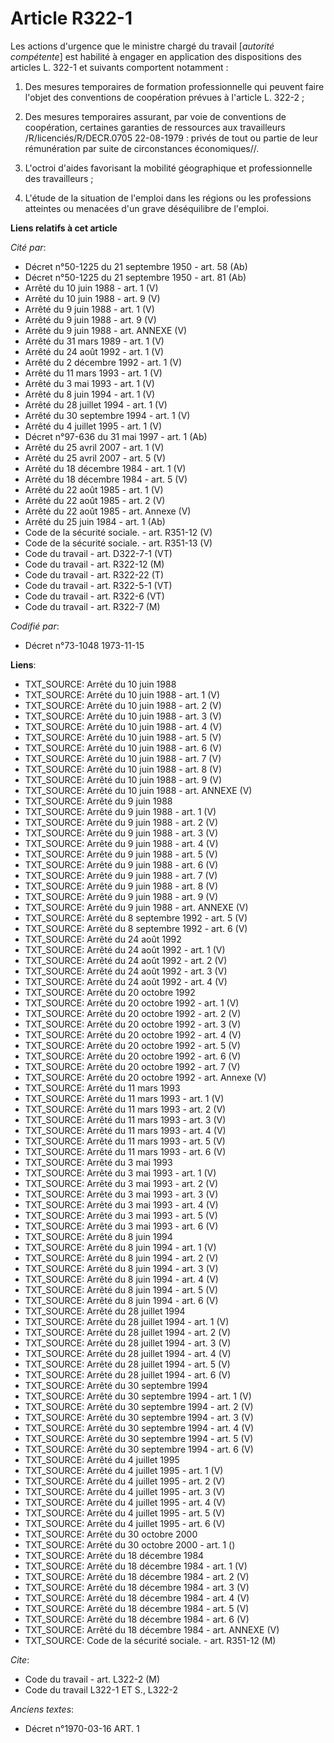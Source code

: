 # Article R322-1

Les actions d'urgence que le ministre chargé du travail [*autorité compétente*] est habilité à engager en application des
dispositions des articles L. 322-1 et suivants comportent notamment :

1. Des mesures temporaires de formation professionnelle qui peuvent faire l'objet des conventions de coopération prévues à
l'article L. 322-2 ;

2. Des mesures temporaires assurant, par voie de conventions de coopération, certaines garanties de ressources aux
travailleurs /R/licenciés/R/DECR.0705 22-08-1979 : privés de tout ou partie de leur rémunération par suite de circonstances
économiques//.

3. L'octroi d'aides favorisant la mobilité géographique et professionnelle des travailleurs ;

4. L'étude de la situation de l'emploi dans les régions ou les professions atteintes ou menacées d'un grave déséquilibre de
l'emploi.

**Liens relatifs à cet article**

_Cité par_:

  - Décret n°50-1225 du 21 septembre 1950 - art. 58 (Ab)
  - Décret n°50-1225 du 21 septembre 1950 - art. 81 (Ab)
  - Arrêté du 10 juin 1988 - art. 1 (V)
  - Arrêté du 10 juin 1988 - art. 9 (V)
  - Arrêté du 9 juin 1988 - art. 1 (V)
  - Arrêté du 9 juin 1988 - art. 9 (V)
  - Arrêté du 9 juin 1988 - art. ANNEXE (V)
  - Arrêté du 31 mars 1989 - art. 1 (V)
  - Arrêté du 24 août 1992 - art. 1 (V)
  - Arrêté du 2 décembre 1992 - art. 1 (V)
  - Arrêté du 11 mars 1993 - art. 1 (V)
  - Arrêté du 3 mai 1993 - art. 1 (V)
  - Arrêté du 8 juin 1994 - art. 1 (V)
  - Arrêté du 28 juillet 1994 - art. 1 (V)
  - Arrêté du 30 septembre 1994 - art. 1 (V)
  - Arrêté du 4 juillet 1995 - art. 1 (V)
  - Décret n°97-636 du 31 mai 1997 - art. 1 (Ab)
  - Arrêté du 25 avril 2007 - art. 1 (V)
  - Arrêté du 25 avril 2007 - art. 5 (V)
  - Arrêté du 18 décembre 1984 - art. 1 (V)
  - Arrêté du 18 décembre 1984 - art. 5 (V)
  - Arrêté du 22 août 1985 - art. 1 (V)
  - Arrêté du 22 août 1985 - art. 2 (V)
  - Arrêté du 22 août 1985 - art. Annexe (V)
  - Arrêté du 25 juin 1984 - art. 1 (Ab)
  - Code de la sécurité sociale. - art. R351-12 (V)
  - Code de la sécurité sociale. - art. R351-13 (V)
  - Code du travail - art. D322-7-1 (VT)
  - Code du travail - art. R322-12 (M)
  - Code du travail - art. R322-22 (T)
  - Code du travail - art. R322-5-1 (VT)
  - Code du travail - art. R322-6 (VT)
  - Code du travail - art. R322-7 (M)

_Codifié par_:

  - Décret n°73-1048 1973-11-15

**Liens**:

  - TXT_SOURCE: Arrêté du 10 juin 1988
  - TXT_SOURCE: Arrêté du 10 juin 1988 - art. 1 (V)
  - TXT_SOURCE: Arrêté du 10 juin 1988 - art. 2 (V)
  - TXT_SOURCE: Arrêté du 10 juin 1988 - art. 3 (V)
  - TXT_SOURCE: Arrêté du 10 juin 1988 - art. 4 (V)
  - TXT_SOURCE: Arrêté du 10 juin 1988 - art. 5 (V)
  - TXT_SOURCE: Arrêté du 10 juin 1988 - art. 6 (V)
  - TXT_SOURCE: Arrêté du 10 juin 1988 - art. 7 (V)
  - TXT_SOURCE: Arrêté du 10 juin 1988 - art. 8 (V)
  - TXT_SOURCE: Arrêté du 10 juin 1988 - art. 9 (V)
  - TXT_SOURCE: Arrêté du 10 juin 1988 - art. ANNEXE (V)
  - TXT_SOURCE: Arrêté du 9 juin 1988
  - TXT_SOURCE: Arrêté du 9 juin 1988 - art. 1 (V)
  - TXT_SOURCE: Arrêté du 9 juin 1988 - art. 2 (V)
  - TXT_SOURCE: Arrêté du 9 juin 1988 - art. 3 (V)
  - TXT_SOURCE: Arrêté du 9 juin 1988 - art. 4 (V)
  - TXT_SOURCE: Arrêté du 9 juin 1988 - art. 5 (V)
  - TXT_SOURCE: Arrêté du 9 juin 1988 - art. 6 (V)
  - TXT_SOURCE: Arrêté du 9 juin 1988 - art. 7 (V)
  - TXT_SOURCE: Arrêté du 9 juin 1988 - art. 8 (V)
  - TXT_SOURCE: Arrêté du 9 juin 1988 - art. 9 (V)
  - TXT_SOURCE: Arrêté du 9 juin 1988 - art. ANNEXE (V)
  - TXT_SOURCE: Arrêté du 8 septembre 1992 - art. 5 (V)
  - TXT_SOURCE: Arrêté du 8 septembre 1992 - art. 6 (V)
  - TXT_SOURCE: Arrêté du 24 août 1992
  - TXT_SOURCE: Arrêté du 24 août 1992 - art. 1 (V)
  - TXT_SOURCE: Arrêté du 24 août 1992 - art. 2 (V)
  - TXT_SOURCE: Arrêté du 24 août 1992 - art. 3 (V)
  - TXT_SOURCE: Arrêté du 24 août 1992 - art. 4 (V)
  - TXT_SOURCE: Arrêté du 20 octobre 1992
  - TXT_SOURCE: Arrêté du 20 octobre 1992 - art. 1 (V)
  - TXT_SOURCE: Arrêté du 20 octobre 1992 - art. 2 (V)
  - TXT_SOURCE: Arrêté du 20 octobre 1992 - art. 3 (V)
  - TXT_SOURCE: Arrêté du 20 octobre 1992 - art. 4 (V)
  - TXT_SOURCE: Arrêté du 20 octobre 1992 - art. 5 (V)
  - TXT_SOURCE: Arrêté du 20 octobre 1992 - art. 6 (V)
  - TXT_SOURCE: Arrêté du 20 octobre 1992 - art. 7 (V)
  - TXT_SOURCE: Arrêté du 20 octobre 1992 - art. Annexe (V)
  - TXT_SOURCE: Arrêté du 11 mars 1993
  - TXT_SOURCE: Arrêté du 11 mars 1993 - art. 1 (V)
  - TXT_SOURCE: Arrêté du 11 mars 1993 - art. 2 (V)
  - TXT_SOURCE: Arrêté du 11 mars 1993 - art. 3 (V)
  - TXT_SOURCE: Arrêté du 11 mars 1993 - art. 4 (V)
  - TXT_SOURCE: Arrêté du 11 mars 1993 - art. 5 (V)
  - TXT_SOURCE: Arrêté du 11 mars 1993 - art. 6 (V)
  - TXT_SOURCE: Arrêté du 3 mai 1993
  - TXT_SOURCE: Arrêté du 3 mai 1993 - art. 1 (V)
  - TXT_SOURCE: Arrêté du 3 mai 1993 - art. 2 (V)
  - TXT_SOURCE: Arrêté du 3 mai 1993 - art. 3 (V)
  - TXT_SOURCE: Arrêté du 3 mai 1993 - art. 4 (V)
  - TXT_SOURCE: Arrêté du 3 mai 1993 - art. 5 (V)
  - TXT_SOURCE: Arrêté du 3 mai 1993 - art. 6 (V)
  - TXT_SOURCE: Arrêté du 8 juin 1994
  - TXT_SOURCE: Arrêté du 8 juin 1994 - art. 1 (V)
  - TXT_SOURCE: Arrêté du 8 juin 1994 - art. 2 (V)
  - TXT_SOURCE: Arrêté du 8 juin 1994 - art. 3 (V)
  - TXT_SOURCE: Arrêté du 8 juin 1994 - art. 4 (V)
  - TXT_SOURCE: Arrêté du 8 juin 1994 - art. 5 (V)
  - TXT_SOURCE: Arrêté du 8 juin 1994 - art. 6 (V)
  - TXT_SOURCE: Arrêté du 28 juillet 1994
  - TXT_SOURCE: Arrêté du 28 juillet 1994 - art. 1 (V)
  - TXT_SOURCE: Arrêté du 28 juillet 1994 - art. 2 (V)
  - TXT_SOURCE: Arrêté du 28 juillet 1994 - art. 3 (V)
  - TXT_SOURCE: Arrêté du 28 juillet 1994 - art. 4 (V)
  - TXT_SOURCE: Arrêté du 28 juillet 1994 - art. 5 (V)
  - TXT_SOURCE: Arrêté du 28 juillet 1994 - art. 6 (V)
  - TXT_SOURCE: Arrêté du 30 septembre 1994
  - TXT_SOURCE: Arrêté du 30 septembre 1994 - art. 1 (V)
  - TXT_SOURCE: Arrêté du 30 septembre 1994 - art. 2 (V)
  - TXT_SOURCE: Arrêté du 30 septembre 1994 - art. 3 (V)
  - TXT_SOURCE: Arrêté du 30 septembre 1994 - art. 4 (V)
  - TXT_SOURCE: Arrêté du 30 septembre 1994 - art. 5 (V)
  - TXT_SOURCE: Arrêté du 30 septembre 1994 - art. 6 (V)
  - TXT_SOURCE: Arrêté du 4 juillet 1995
  - TXT_SOURCE: Arrêté du 4 juillet 1995 - art. 1 (V)
  - TXT_SOURCE: Arrêté du 4 juillet 1995 - art. 2 (V)
  - TXT_SOURCE: Arrêté du 4 juillet 1995 - art. 3 (V)
  - TXT_SOURCE: Arrêté du 4 juillet 1995 - art. 4 (V)
  - TXT_SOURCE: Arrêté du 4 juillet 1995 - art. 5 (V)
  - TXT_SOURCE: Arrêté du 4 juillet 1995 - art. 6 (V)
  - TXT_SOURCE: Arrêté du 30 octobre 2000
  - TXT_SOURCE: Arrêté du 30 octobre 2000 - art. 1 ()
  - TXT_SOURCE: Arrêté du 18 décembre 1984
  - TXT_SOURCE: Arrêté du 18 décembre 1984 - art. 1 (V)
  - TXT_SOURCE: Arrêté du 18 décembre 1984 - art. 2 (V)
  - TXT_SOURCE: Arrêté du 18 décembre 1984 - art. 3 (V)
  - TXT_SOURCE: Arrêté du 18 décembre 1984 - art. 4 (V)
  - TXT_SOURCE: Arrêté du 18 décembre 1984 - art. 5 (V)
  - TXT_SOURCE: Arrêté du 18 décembre 1984 - art. 6 (V)
  - TXT_SOURCE: Arrêté du 18 décembre 1984 - art. ANNEXE (V)
  - TXT_SOURCE: Code de la sécurité sociale. - art. R351-12 (M)

_Cite_:

  - Code du travail - art. L322-2 (M)
  - Code du travail L322-1 ET S., L322-2

_Anciens textes_:

  - Décret n°1970-03-16 ART. 1
